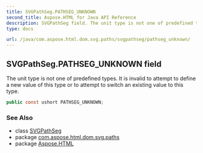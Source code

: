 ```yaml
---
title: SVGPathSeg.PATHSEG_UNKNOWN
second_title: Aspose.HTML for Java API Reference
description: SVGPathSeg field. The unit type is not one of predefined types. It is invalid to attempt to define a new value of this type or to attempt to switch an existing value to this type
type: docs

url: /java/com.aspose.html.dom.svg.paths/svgpathseg/pathseg_unknown/
---
```

## SVGPathSeg.PATHSEG_UNKNOWN field

The unit type is not one of predefined types. It is invalid to attempt to define a new value of this type or to attempt to switch an existing value to this type.

```java
public const ushort PATHSEG_UNKNOWN;
```

### See Also

* class [SVGPathSeg](../)
* package [com.aspose.html.dom.svg.paths](../../../com.aspose.html.dom.svg.paths/)
* package [Aspose.HTML](../../../)
